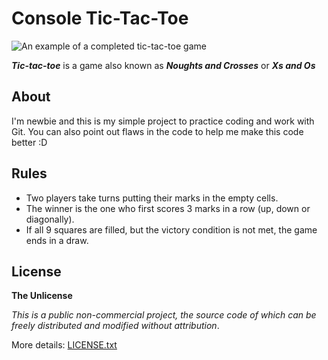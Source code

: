 # Console Tic-Tac-Toe
![An example of a completed tic-tac-toe game](https://upload.wikimedia.org/wikipedia/commons/thumb/3/32/Tic_tac_toe.svg/300px-Tic_tac_toe.svg.png)

***Tic-tac-toe*** is a game also known as ***Noughts and Crosses*** or ***Xs and Os***
## About
I'm newbie and this is my simple project to practice coding and work with Git. You can also point out flaws in the code to help me make this code better :D
## Rules
* Two players take turns putting their marks in the empty cells.
* The winner is the one who first scores 3 marks in a row (up, down or diagonally).
* If all 9 squares are filled, but the victory condition is not met, the game ends in a draw.
## License
**The Unlicense**

*This is a public non-commercial project, the source code of which can be freely distributed and modified without attribution*.

More details: [LICENSE.txt](LICENSE.txt)
